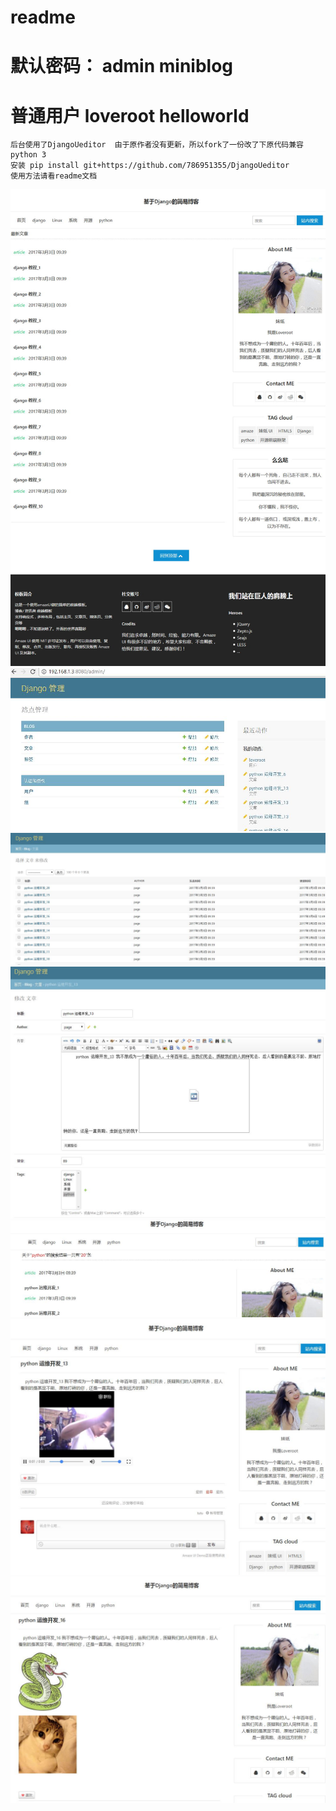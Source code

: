 # readme
# 默认密码： admin miniblog
# 普通用户       loveroot helloworld
```
后台使用了DjangoUeditor  由于原作者没有更新，所以fork了一份改了下原代码兼容python 3
安装 pip install git+https://github.com/786951355/DjangoUeditor
使用方法请看readme文档

```

![image](https://github.com/786951355/python_2017/raw/master/index.jpg)
![image](https://github.com/786951355/python_2017/raw/master/admin.jpg)
![image](https://github.com/786951355/python_2017/raw/master/article_list.jpg)
![image](https://github.com/786951355/python_2017/raw/master/article_edit.jpg)
![image](https://github.com/786951355/python_2017/raw/master/search.jpg)
![image](https://github.com/786951355/python_2017/raw/master/article_detail.jpg)
![image](https://github.com/786951355/python_2017/raw/master/article_detail2.jpg)


